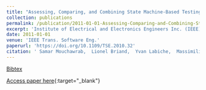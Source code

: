 ```yaml
---
title: "Assessing, Comparing, and Combining State Machine-Based Testing and Structural Testing: A Series of Experiments"
collection: publications
permalink: /publication/2011-01-01-Assessing-Comparing-and-Combining-State-Machine-Based-Testing-and-Structural-Testing-A-Series-of-Experiments
excerpt: 'Institute of Electrical and Electronics Engineers Inc. (IEEE), Los Alamitos, CA, USA, Scopus ID: 2-s2.0-79953189406, Cited by: 41'
date: 2011-01-01
venue: 'IEEE Trans. Software Eng.'
paperurl: 'https://doi.org/10.1109/TSE.2010.32'
citation: ' Samar Mouchawrab,  Lionel Briand,  Yvan Labiche,  Massimiliano Di, &quot;Assessing, Comparing, and Combining State Machine-Based Testing and Structural Testing: A Series of Experiments.&quot; IEEE Trans. Software Eng., 2011.'
---
```

[Bibtex](https://dblp.org/rec/bib/journals/tse/MouchawrabBLP11)

[Access paper here](https://doi.org/10.1109/TSE.2010.32){:target="_blank"}
